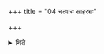 +++
title = "04 चत्वारः साहस्राः"

+++

<details><summary>थिते</summary>

4. There are four (one-day-sacrifices) in which thousand (cows are to be given as sacrificial gifts).  
</details>
